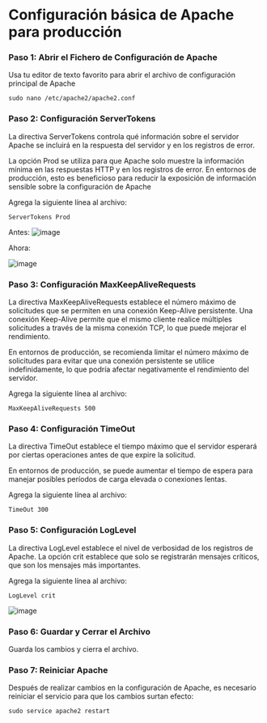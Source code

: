 # Configuración básica de Apache para producción

### Paso 1: Abrir el Fichero de Configuración de Apache

Usa tu editor de texto favorito para abrir el archivo de configuración principal de Apache

```
sudo nano /etc/apache2/apache2.conf
```

### Paso 2: Configuración ServerTokens

La directiva ServerTokens controla qué información sobre el servidor Apache se incluirá en la respuesta del servidor y en los registros de error.

La opción Prod se utiliza para que Apache solo muestre la información mínima en las respuestas HTTP y en los registros de error. En entornos de producción, esto es beneficioso para reducir la exposición de información sensible sobre la configuración de Apache

Agrega la siguiente línea al archivo:

```
ServerTokens Prod
```

Antes:
![image](https://github.com/Scosrom/Implantacion_web/assets/114906778/87a0271e-8341-4247-9ca3-619969ef525a)


Ahora:

![image](https://github.com/Scosrom/Implantacion_web/assets/114906778/861a0e01-3f37-4913-a5b3-eac5c927cb74)

### Paso 3: Configuración MaxKeepAliveRequests

La directiva MaxKeepAliveRequests establece el número máximo de solicitudes que se permiten en una conexión Keep-Alive persistente. Una conexión Keep-Alive permite que el mismo cliente realice múltiples solicitudes a través de la misma conexión TCP, lo que puede mejorar el rendimiento.

En entornos de producción, se recomienda limitar el número máximo de solicitudes para evitar que una conexión persistente se utilice indefinidamente, lo que podría afectar negativamente el rendimiento del servidor.

Agrega la siguiente línea al archivo:

```
MaxKeepAliveRequests 500
```
### Paso 4: Configuración TimeOut

La directiva TimeOut establece el tiempo máximo que el servidor esperará por ciertas operaciones antes de que expire la solicitud.

En entornos de producción, se puede aumentar el tiempo de espera para manejar posibles períodos de carga elevada o conexiones lentas.

Agrega la siguiente línea al archivo:

```
TimeOut 300
```
### Paso 5: Configuración LogLevel

La directiva LogLevel establece el nivel de verbosidad de los registros de Apache. La opción crit establece que solo se registrarán mensajes críticos, que son los mensajes más importantes.

Agrega la siguiente línea al archivo:

```
LogLevel crit
```
![image](https://github.com/Scosrom/Implantacion_web/assets/114906778/e99fbc45-59fb-4b89-918d-3b749766d086)

### Paso 6: Guardar y Cerrar el Archivo

Guarda los cambios y cierra el archivo.

### Paso 7: Reiniciar Apache

Después de realizar cambios en la configuración de Apache, es necesario reiniciar el servicio para que los cambios surtan efecto:

```
sudo service apache2 restart
```










